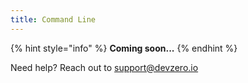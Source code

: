 ```yaml
---
title: Command Line
---
```

{% hint style="info" %}
**Coming soon...**
{% endhint %}

Need help? Reach out to [support@devzero.io](mailto:support@devzero.io)
